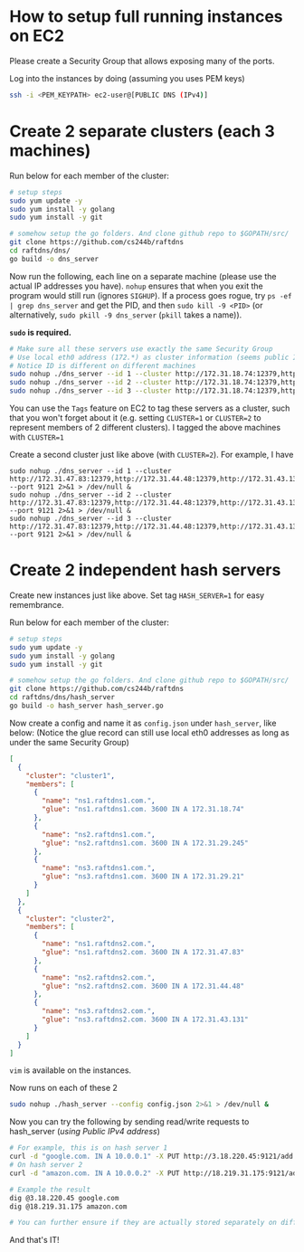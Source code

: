 # How to setup full running instances on EC2

Please create a Security Group that allows exposing many of the ports.

Log into the instances by doing (assuming you uses PEM keys)
```sh
ssh -i <PEM_KEYPATH> ec2-user@[PUBLIC DNS (IPv4)]
```

# Create 2 separate clusters (each 3 machines)

Run below for each member of the cluster:
```sh
# setup steps
sudo yum update -y
sudo yum install -y golang
sudo yum install -y git

# somehow setup the go folders. And clone github repo to $GOPATH/src/
git clone https://github.com/cs244b/raftdns
cd raftdns/dns/
go build -o dns_server
```

Now run the following, each line on a separate machine (please use the actual IP addresses you have). `nohup` ensures that when you exit the program would still run (ignores `SIGHUP`). If a process goes rogue, try `ps -ef | grep dns_server` and get the PID, and then `sudo kill -9 <PID>` (or alternatively, `sudo pkill -9 dns_server` (`pkill` takes a name)).

__`sudo` is required.__

```sh
# Make sure all these servers use exactly the same Security Group
# Use local eth0 address (172.*) as cluster information (seems public IP might not work)
# Notice ID is different on different machines
sudo nohup ./dns_server --id 1 --cluster http://172.31.18.74:12379,http://172.31.29.245:12379,http://172.31.29.21:12379 --port 9121 2>&1 > /dev/null &
sudo nohup ./dns_server --id 2 --cluster http://172.31.18.74:12379,http://172.31.29.245:12379,http://172.31.29.21:12379 --port 9121 2>&1 > /dev/null &
sudo nohup ./dns_server --id 3 --cluster http://172.31.18.74:12379,http://172.31.29.245:12379,http://172.31.29.21:12379 --port 9121 2>&1 > /dev/null &
```

You can use the `Tags` feature on EC2 to tag these servers as a cluster, such that you won't forget about it (e.g. setting `CLUSTER=1` or `CLUSTER=2` to represent members of 2 different clusters). I tagged the above machines with `CLUSTER=1`

Create a second cluster just like above (with `CLUSTER=2`). For example, I have
```
sudo nohup ./dns_server --id 1 --cluster http://172.31.47.83:12379,http://172.31.44.48:12379,http://172.31.43.131:12379 --port 9121 2>&1 > /dev/null &
sudo nohup ./dns_server --id 2 --cluster http://172.31.47.83:12379,http://172.31.44.48:12379,http://172.31.43.131:12379 --port 9121 2>&1 > /dev/null &
sudo nohup ./dns_server --id 3 --cluster http://172.31.47.83:12379,http://172.31.44.48:12379,http://172.31.43.131:12379 --port 9121 2>&1 > /dev/null &
```

# Create 2 independent hash servers

Create new instances just like above. Set tag `HASH_SERVER=1` for easy remembrance.

Run below for each member of the cluster:
```sh
# setup steps
sudo yum update -y
sudo yum install -y golang
sudo yum install -y git

# somehow setup the go folders. And clone github repo to $GOPATH/src/
git clone https://github.com/cs244b/raftdns
cd raftdns/dns/hash_server
go build -o hash_server hash_server.go
```

Now create a config and name it as `config.json` under `hash_server`, like below:
(Notice the glue record can still use local eth0 addresses as long as under the same Security Group)
```json
[
  {
    "cluster": "cluster1",
    "members": [
      {
        "name": "ns1.raftdns1.com.",
        "glue": "ns1.raftdns1.com. 3600 IN A 172.31.18.74"
      },
      {
        "name": "ns2.raftdns1.com.",
        "glue": "ns2.raftdns1.com. 3600 IN A 172.31.29.245"
      },
      {
        "name": "ns3.raftdns1.com.",
        "glue": "ns3.raftdns1.com. 3600 IN A 172.31.29.21"
      }
    ]
  },
  {
    "cluster": "cluster2",
    "members": [
      {
        "name": "ns1.raftdns2.com.",
        "glue": "ns1.raftdns2.com. 3600 IN A 172.31.47.83"
      },
      {
        "name": "ns2.raftdns2.com.",
        "glue": "ns2.raftdns2.com. 3600 IN A 172.31.44.48"
      },
      {
        "name": "ns3.raftdns2.com.",
        "glue": "ns3.raftdns2.com. 3600 IN A 172.31.43.131"
      }
    ]
  }
]
```
`vim` is available on the instances.

Now runs on each of these 2
```sh
sudo nohup ./hash_server --config config.json 2>&1 > /dev/null &
```

Now you can try the following by sending read/write requests to hash_server (*using Public IPv4 address*)
```sh
# For example, this is on hash server 1
curl -d "google.com. IN A 10.0.0.1" -X PUT http://3.18.220.45:9121/add
# On hash server 2
curl -d "amazon.com. IN A 10.0.0.2" -X PUT http://18.219.31.175:9121/add

# Example the result
dig @3.18.220.45 google.com
dig @18.219.31.175 amazon.com

# You can further ensure if they are actually stored separately on different clusters by digging directly to the possibly target cluster!
```

And that's IT!
